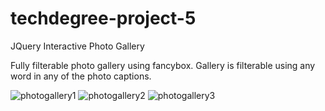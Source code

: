 # techdegree-project-5
JQuery Interactive Photo Gallery

Fully filterable photo gallery using fancybox. Gallery is filterable using any word in any of the photo captions.

<img src="https://i.ibb.co/Jc1VbJf/photogallery1.png" alt="photogallery1" border="0">
<img src="https://i.ibb.co/RvW2hJY/photogallery2.png" alt="photogallery2" border="0">
<img src="https://i.ibb.co/54QnrFt/photogallery3.png" alt="photogallery3" border="0">
